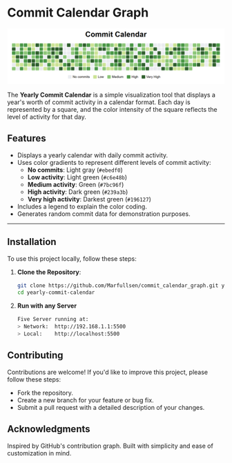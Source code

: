 # Commit Calendar Graph

<p align="center">
    <img src="./docs/img/commit_calendar_graph.png" alt="Icon">
</p>

The **Yearly Commit Calendar** is a simple visualization tool that displays a year's worth of commit activity in a calendar format. Each day is represented by a square, and the color intensity of the square reflects the level of activity for that day.

## Features
- Displays a yearly calendar with daily commit activity.
- Uses color gradients to represent different levels of commit activity:
  - **No commits**: Light gray (`#ebedf0`)
  - **Low activity**: Light green (`#c6e48b`)
  - **Medium activity**: Green (`#7bc96f`)
  - **High activity**: Dark green (`#239a3b`)
  - **Very high activity**: Darkest green (`#196127`)
- Includes a legend to explain the color coding.
- Generates random commit data for demonstration purposes.

---

## Installation

To use this project locally, follow these steps:

1. **Clone the Repository**:
   ```bash
   git clone https://github.com/Marfullsen/commit_calendar_graph.git yearly-commit-calendar
   cd yearly-commit-calendar
   ```

2. **Run with any Server**
    ```bash
    Five Server running at:
    > Network:  http://192.168.1.1:5500
    > Local:    http://localhost:5500
    ```

## Contributing

Contributions are welcome! If you'd like to improve this project, please follow these steps:

- Fork the repository.
- Create a new branch for your feature or bug fix.
- Submit a pull request with a detailed description of your changes.

## Acknowledgments
Inspired by GitHub's contribution graph.
Built with simplicity and ease of customization in mind.